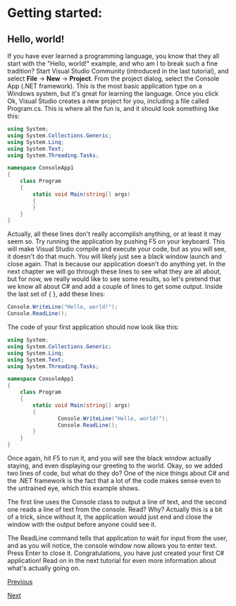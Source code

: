 # Getting started:

## Hello, world!

If you have ever learned a programming language, you know that they all start with the "Hello, world!" example, and who am I to break such a fine tradition? Start Visual Studio Community (introduced in the last tutorial), and select **File** -> **New** -> **Project**. From the project dialog, select the Console App (.NET framework). This is the most basic application type on a Windows system, but it's great for learning the language. Once you click Ok, Visual Studio creates a new project for you, including a file called Program.cs. This is where all the fun is, and it should look something like this:

```cs
using System;
using System.Collections.Generic;
using System.Linq;
using System.Text;
using System.Threading.Tasks;

namespace ConsoleApp1
{
    class Program
    {
        static void Main(string[] args)
        {
        }
    }
}
```

Actually, all these lines don't really accomplish anything, or at least it may seem so. Try running the application by pushing F5 on your keyboard. This will make Visual Studio compile and execute your code, but as you will see, it doesn't do that much. You will likely just see a black window launch and close again. That is because our application doesn't do anything yet. In the next chapter we will go through these lines to see what they are all about, but for now, we really would like to see some results, so let's pretend that we know all about C# and add a couple of lines to get some output. Inside the last set of { }, add these lines:

```cs
Console.WriteLine("Hello, world!");
Console.ReadLine();
```

The code of your first application should now look like this:

```cs
using System;
using System.Collections.Generic;
using System.Linq;
using System.Text;
using System.Threading.Tasks;

namespace ConsoleApp1
{
    class Program
    {
        static void Main(string[] args)
        {
                Console.WriteLine("Hello, world!");
                Console.ReadLine();
        }
    }
}
```

Once again, hit F5 to run it, and you will see the black window actually staying, and even displaying our greeting to the world. Okay, so we added two lines of code, but what do they do? One of the nice things about C# and the .NET framework is the fact that a lot of the code makes sense even to the untrained eye, which this example shows.

The first line uses the Console class to output a line of text, and the second one reads a line of text from the console. Read? Why? Actually this is a bit of a trick, since without it, the application would just end and close the window with the output before anyone could see it.

The ReadLine command tells that application to wait for input from the user, and as you will notice, the console window now allows you to enter text. Press Enter to close it. Congratulations, you have just created your first C# application! Read on in the next tutorial for even more information about what's actually going on.

[Previous](VisualStudioCommunity.md)

[Next](HelloWorldExplained.md)